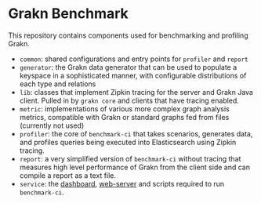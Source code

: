 # Grakn Benchmark

This repository contains components used for benchmarking and profiling Grakn.
* `common`: shared configurations and entry points for `profiler` and `report`
* `generator`: the Grakn data generator that can be used to populate a keyspace in a sophisticated manner, with configurable distributions of each type and relations
* `lib`: classes that implement Zipkin tracing for the server and Grakn Java client. Pulled in by `grakn core` and clients that have tracing enabled.
* `metric`: implementations of various more complex graph analysis metrics, compatible with Grakn or standard graphs fed from files (currently not used)
* `profiler`: the core of `benchmark-ci` that takes scenarios, generates data, and profiles queries being executed into Elasticsearch using Zipkin tracing.
* `report`: a very simplified version of `benchmark-ci` without tracing that measures high level performance of Grakn from the client side and can compile a report as a text file.
* `service`: the [dashboard](./service/dashboard), [web-server](./service/web-server) and scripts required to run `benchmark-ci`.
